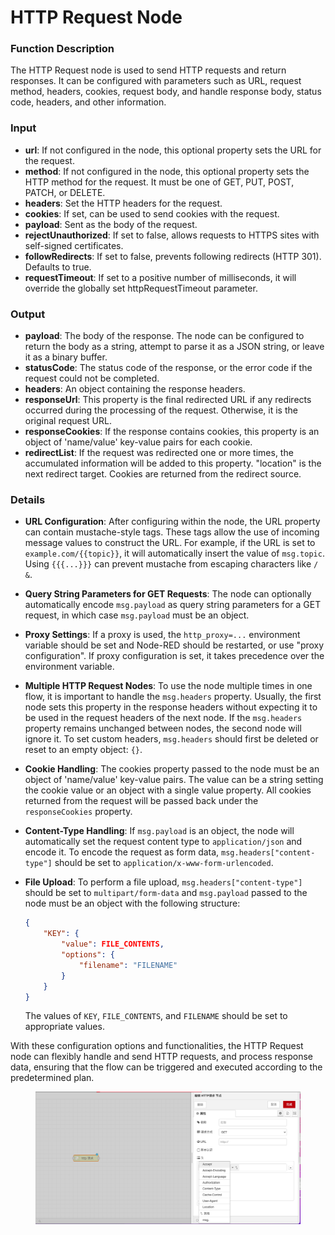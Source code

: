 # HTTP Request Node

### **Function Description**

The HTTP Request node is used to send HTTP requests and return responses. It can be configured with parameters such as URL, request method, headers, cookies, request body, and handle response body, status code, headers, and other information.

### **Input**

* **url**: If not configured in the node, this optional property sets the URL for the request.
* **method**: If not configured in the node, this optional property sets the HTTP method for the request. It must be one of GET, PUT, POST, PATCH, or DELETE.
* **headers**: Set the HTTP headers for the request.
* **cookies**: If set, can be used to send cookies with the request.
* **payload**: Sent as the body of the request.
* **rejectUnauthorized**: If set to false, allows requests to HTTPS sites with self-signed certificates.
* **followRedirects**: If set to false, prevents following redirects (HTTP 301). Defaults to true.
* **requestTimeout**: If set to a positive number of milliseconds, it will override the globally set httpRequestTimeout parameter.

### **Output**

* **payload**: The body of the response. The node can be configured to return the body as a string, attempt to parse it as a JSON string, or leave it as a binary buffer.
* **statusCode**: The status code of the response, or the error code if the request could not be completed.
* **headers**: An object containing the response headers.
* **responseUrl**: This property is the final redirected URL if any redirects occurred during the processing of the request. Otherwise, it is the original request URL.
* **responseCookies**: If the response contains cookies, this property is an object of 'name/value' key-value pairs for each cookie.
* **redirectList**: If the request was redirected one or more times, the accumulated information will be added to this property. "location" is the next redirect target. Cookies are returned from the redirect source.

### **Details**

* **URL Configuration**: After configuring within the node, the URL property can contain mustache-style tags. These tags allow the use of incoming message values to construct the URL. For example, if the URL is set to `example.com/{{topic}}`, it will automatically insert the value of `msg.topic`. Using `{{{...}}}` can prevent mustache from escaping characters like `/ &`.
* **Query String Parameters for GET Requests**: The node can optionally automatically encode `msg.payload` as query string parameters for a GET request, in which case `msg.payload` must be an object.
* **Proxy Settings**: If a proxy is used, the `http_proxy=...` environment variable should be set and Node-RED should be restarted, or use "proxy configuration". If proxy configuration is set, it takes precedence over the environment variable.
* **Multiple HTTP Request Nodes**: To use the node multiple times in one flow, it is important to handle the `msg.headers` property. Usually, the first node sets this property in the response headers without expecting it to be used in the request headers of the next node. If the `msg.headers` property remains unchanged between nodes, the second node will ignore it. To set custom headers, `msg.headers` should first be deleted or reset to an empty object: `{}`.
* **Cookie Handling**: The cookies property passed to the node must be an object of 'name/value' key-value pairs. The value can be a string setting the cookie value or an object with a single value property. All cookies returned from the request will be passed back under the `responseCookies` property.
* **Content-Type Handling**: If `msg.payload` is an object, the node will automatically set the request content type to `application/json` and encode it. To encode the request as form data, `msg.headers["content-type"]` should be set to `application/x-www-form-urlencoded`.
*   **File Upload**: To perform a file upload, `msg.headers["content-type"]` should be set to `multipart/form-data` and `msg.payload` passed to the node must be an object with the following structure:

    ```json
    {
        "KEY": {
            "value": FILE_CONTENTS,
            "options": {
                "filename": "FILENAME"
            }
        }
    }
    ```

    The values of `KEY`, `FILE_CONTENTS`, and `FILENAME` should be set to appropriate values.

With these configuration options and functionalities, the HTTP Request node can flexibly handle and send HTTP requests, and process response data, ensuring that the flow can be triggered and executed according to the predetermined plan.

<figure><img src="../.gitbook/assets/http请求.png" alt=""><figcaption></figcaption></figure>
